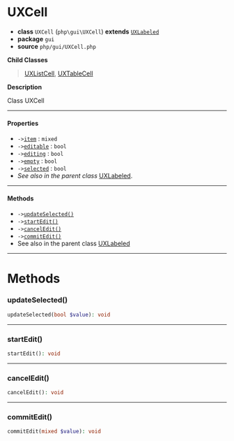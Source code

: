 # UXCell

- **class** `UXCell` (`php\gui\UXCell`) **extends** [`UXLabeled`](https://github.com/jphp-compiler/jphp/blob/master/exts/jphp-gui-ext/api-docs/classes/php/gui/UXLabeled.md)
- **package** `gui`
- **source** `php/gui/UXCell.php`

**Child Classes**

> [UXListCell](https://github.com/jphp-compiler/jphp/blob/master/exts/jphp-gui-ext/api-docs/classes/php/gui/UXListCell.md), [UXTableCell](https://github.com/jphp-compiler/jphp/blob/master/exts/jphp-gui-ext/api-docs/classes/php/gui/UXTableCell.md)

**Description**

Class UXCell

---

#### Properties

- `->`[`item`](#prop-item) : `mixed`
- `->`[`editable`](#prop-editable) : `bool`
- `->`[`editing`](#prop-editing) : `bool`
- `->`[`empty`](#prop-empty) : `bool`
- `->`[`selected`](#prop-selected) : `bool`
- *See also in the parent class* [UXLabeled](https://github.com/jphp-compiler/jphp/blob/master/exts/jphp-gui-ext/api-docs/classes/php/gui/UXLabeled.md).

---

#### Methods

- `->`[`updateSelected()`](#method-updateselected)
- `->`[`startEdit()`](#method-startedit)
- `->`[`cancelEdit()`](#method-canceledit)
- `->`[`commitEdit()`](#method-commitedit)
- See also in the parent class [UXLabeled](https://github.com/jphp-compiler/jphp/blob/master/exts/jphp-gui-ext/api-docs/classes/php/gui/UXLabeled.md)

---
# Methods

<a name="method-updateselected"></a>

### updateSelected()
```php
updateSelected(bool $value): void
```

---

<a name="method-startedit"></a>

### startEdit()
```php
startEdit(): void
```

---

<a name="method-canceledit"></a>

### cancelEdit()
```php
cancelEdit(): void
```

---

<a name="method-commitedit"></a>

### commitEdit()
```php
commitEdit(mixed $value): void
```